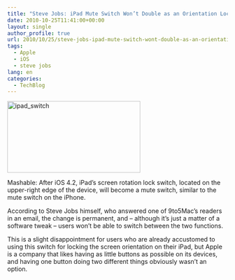 ```yaml
---
title: "Steve Jobs: iPad Mute Switch Won’t Double as an Orientation Lock"
date: 2010-10-25T11:41:00+00:00
layout: single
author_profile: true
url: 2010/10/25/steve-jobs-ipad-mute-switch-wont-double-as-an-orientation-lock/
tags:
  - Apple
  - iOS
  - steve jobs
lang: en
categories: 
  - TechBlog
---
```

[<img title="ipad_switch" border="0" alt="ipad_switch" src="http://lh4.ggpht.com/_vaUVXcmC3OI/TMVl0x-DZYI/AAAAAAAAC5g/UCj363Zgw3Q/ipad_switch_thumb%5B7%5D.jpg?imgmax=800" width="304" height="164" />](http://lh3.ggpht.com/_vaUVXcmC3OI/TMVly73CJMI/AAAAAAAAC5c/M7vHH9PsJXo/s1600-h/ipad_switch%5B9%5D.jpg)

Mashable: After iOS 4.2, iPad’s screen rotation lock switch, located on the upper-right edge of the device, will become a mute switch, similar to the mute switch on the iPhone.

According to Steve Jobs himself, who answered one of 9to5Mac’s readers in an email, the change is permanent, and – although it’s just a matter of a software tweak – users won’t be able to switch between the two functions.

This is a slight disappointment for users who are already accustomed to using this switch for locking the screen orientation on their iPad, but Apple is a company that likes having as little buttons as possible on its devices, and having one button doing two different things obviously wasn’t an option.
